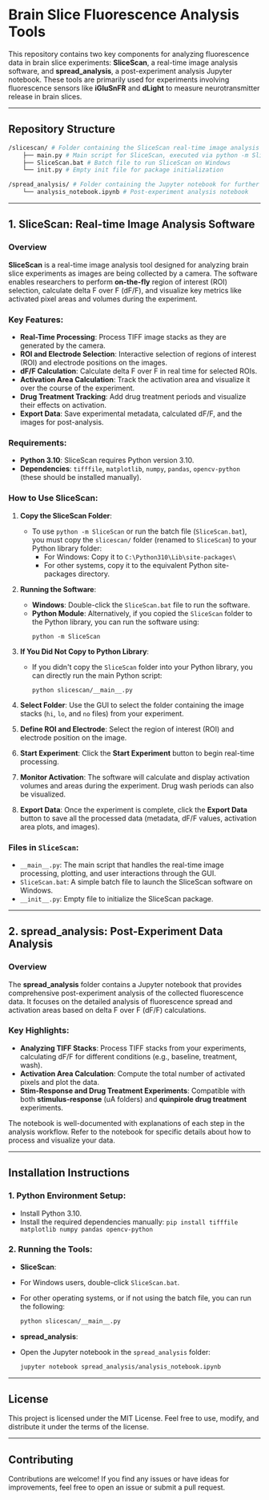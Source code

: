 # Brain Slice Fluorescence Analysis Tools

This repository contains two key components for analyzing fluorescence data in brain slice experiments: **SliceScan**, a real-time image analysis software, and **spread_analysis**, a post-experiment analysis Jupyter notebook. These tools are primarily used for experiments involving fluorescence sensors like **iGluSnFR** and **dLight** to measure neurotransmitter release in brain slices.

---

## Repository Structure

```bash
/slicescan/ # Folder containing the SliceScan real-time image analysis software
    ├── main.py # Main script for SliceScan, executed via python -m SliceScan
    ├── SliceScan.bat # Batch file to run SliceScan on Windows
    └── init.py # Empty init file for package initialization

/spread_analysis/ # Folder containing the Jupyter notebook for further analysis
    └── analysis_notebook.ipynb # Post-experiment analysis notebook
```

---

## 1. SliceScan: Real-time Image Analysis Software

### Overview
**SliceScan** is a real-time image analysis tool designed for analyzing brain slice experiments as images are being collected by a camera. The software enables researchers to perform **on-the-fly** region of interest (ROI) selection, calculate delta F over F (dF/F), and visualize key metrics like activated pixel areas and volumes during the experiment.

### Key Features:
- **Real-Time Processing**: Process TIFF image stacks as they are generated by the camera.
- **ROI and Electrode Selection**: Interactive selection of regions of interest (ROI) and electrode positions on the images.
- **dF/F Calculation**: Calculate delta F over F in real time for selected ROIs.
- **Activation Area Calculation**: Track the activation area and visualize it over the course of the experiment.
- **Drug Treatment Tracking**: Add drug treatment periods and visualize their effects on activation.
- **Export Data**: Save experimental metadata, calculated dF/F, and the images for post-analysis.

### Requirements:
- **Python 3.10**: SliceScan requires Python version 3.10.
- **Dependencies**: `tifffile`, `matplotlib`, `numpy`, `pandas`, `opencv-python` (these should be installed manually).

### How to Use SliceScan:

1. **Copy the SliceScan Folder**:
   - To use `python -m SliceScan` or run the batch file (`SliceScan.bat`), you must copy the `slicescan/` folder (renamed to `SliceScan`) to your Python library folder:
     - For Windows: Copy it to `C:\Python310\Lib\site-packages\`
     - For other systems, copy it to the equivalent Python site-packages directory.

2. **Running the Software**:
   - **Windows**: Double-click the `SliceScan.bat` file to run the software.
   - **Python Module**: Alternatively, if you copied the `SliceScan` folder to the Python library, you can run the software using:
     ```
     python -m SliceScan
     ```

3. **If You Did Not Copy to Python Library**:
   - If you didn't copy the `SliceScan` folder into your Python library, you can directly run the main Python script:
     ```
     python slicescan/__main__.py
     ```

4. **Select Folder**: Use the GUI to select the folder containing the image stacks (`hi`, `lo`, and `no` files) from your experiment.
5. **Define ROI and Electrode**: Select the region of interest (ROI) and electrode position on the image.
6. **Start Experiment**: Click the **Start Experiment** button to begin real-time processing.
7. **Monitor Activation**: The software will calculate and display activation volumes and areas during the experiment. Drug wash periods can also be visualized.
8. **Export Data**: Once the experiment is complete, click the **Export Data** button to save all the processed data (metadata, dF/F values, activation area plots, and images).

### Files in `SliceScan`:
- `__main__.py`: The main script that handles the real-time image processing, plotting, and user interactions through the GUI.
- `SliceScan.bat`: A simple batch file to launch the SliceScan software on Windows.
- `__init__.py`: Empty file to initialize the SliceScan package.

---

## 2. spread_analysis: Post-Experiment Data Analysis

### Overview
The **spread_analysis** folder contains a Jupyter notebook that provides comprehensive post-experiment analysis of the collected fluorescence data. It focuses on the detailed analysis of fluorescence spread and activation areas based on delta F over F (dF/F) calculations.

### Key Highlights:
- **Analyzing TIFF Stacks**: Process TIFF stacks from your experiments, calculating dF/F for different conditions (e.g., baseline, treatment, wash).
- **Activation Area Calculation**: Compute the total number of activated pixels and plot the data.
- **Stim-Response and Drug Treatment Experiments**: Compatible with both **stimulus-response** (uA folders) and **quinpirole drug treatment** experiments.

The notebook is well-documented with explanations of each step in the analysis workflow. Refer to the notebook for specific details about how to process and visualize your data.

---

## Installation Instructions

### 1. Python Environment Setup:
- Install Python 3.10.
- Install the required dependencies manually:
    `pip install tifffile matplotlib numpy pandas opencv-python`

### 2. Running the Tools:

- **SliceScan**:
 - For Windows users, double-click `SliceScan.bat`.
 - For other operating systems, or if not using the batch file, you can run the following:
   ```bash
   python slicescan/__main__.py
   ```

- **spread_analysis**:
 - Open the Jupyter notebook in the `spread_analysis` folder:
   ```bash
   jupyter notebook spread_analysis/analysis_notebook.ipynb
   ```

---

## License
This project is licensed under the MIT License. Feel free to use, modify, and distribute it under the terms of the license.

---

## Contributing
Contributions are welcome! If you find any issues or have ideas for improvements, feel free to open an issue or submit a pull request.
